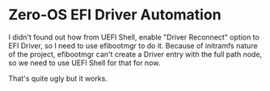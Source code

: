 # Zero-OS EFI Driver Automation

I didn't found out how from UEFI Shell, enable "Driver Reconnect" option to EFI Driver,
so I need to use efibootmgr to do it. Because of initramfs nature of the project, efibootmgr
can't create a Driver entry with the full path node, so we need to use UEFI Shell for that for now.

That's quite ugly but it works.


